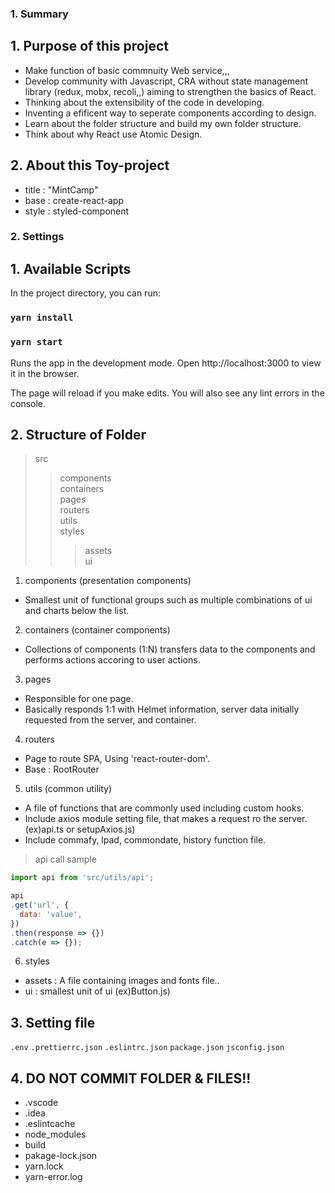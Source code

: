 ### 1. Summary

## 1. Purpose of this project

- Make function of basic commnuity Web service,,,
- Develop community with Javascript, CRA without state management library (redux, mobx, recoli,,) aiming to strengthen the basics of React.
- Thinking about the extensibility of the code in developing.
- Inventing a efificent way to seperate components according to design.
- Learn about the folder structure and build my own folder structure.
- Think about why React use Atomic Design.


## 2.  About this Toy-project

- title : "MintCamp" 
- base : create-react-app
- style : styled-component

### 2. Settings

## 1. Available Scripts

In the project directory, you can run:

### `yarn install`

### `yarn start`

Runs the app in the development mode.
Open http://localhost:3000 to view it in the browser.

The page will reload if you make edits.
You will also see any lint errors in the console.

## 2. Structure of Folder

> src
> <br>
>
> > components 
> > <br>
> > containers 
> > <br>
> > pages
> > <br>
> > routers
> > <br>
> > utils
> > <br>
> > styles
> > 
> > > assets
> > > <br>
> > > ui

1. components (presentation components)

- Smallest unit of functional groups such as multiple combinations of ui and charts below the list.

2. containers (container components)

- Collections of components (1:N) transfers data to the components and performs actions accoring to user actions.

3. pages 

- Responsible for one page.
- Basically responds 1:1 with Helmet information, server data initially requested from the server, and container.

4. routers

- Page to route SPA, Using 'react-router-dom'.
- Base : RootRouter

5. utils (common utility)

- A file of functions that are commonly used including custom hooks.
- Include axios module setting file, that makes a request ro the server. (ex)api.ts or setupAxios.js)
- Include commafy, lpad, commondate, history function file.

> api call sample
```javascript
import api from 'src/utils/api';

api
.get('url', {
  data: 'value',
})
.then(response => {})
.catch(e => {});
  ```

6. styles

- assets : A file containing images and fonts file..
- ui : smallest unit of ui (ex)Button.js)


## 3. Setting file

`.env` 
`.prettierrc.json`
`.eslintrc.json`
`package.json`
`jsconfig.json`


## 4. DO NOT COMMIT FOLDER & FILES!!

- .vscode
- .idea
- .eslintcache
- node_modules
- build
- pakage-lock.json
- yarn.lock
- yarn-error.log


